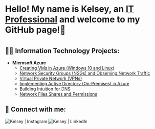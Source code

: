 <h1> Hello! My name is Kelsey, an <a href="https://linkedin.com/in/kelseyworkman">IT Professional</a> and welcome to my GitHub page!👋 <h1>

<h2> 👨‍💻 Information Technology Projects: </h2>

- <b> Microsoft Azure </b>
    - [Creating VMs in Azure (Windows 10 and Linux)](https://github.com/Kelsow96/Creating-VM-s-in-Azure-Windows-10-and-Linux-)
    - [Network Security Groups (NSGs) and Observing Network Traffic](https://github.com/Kelsow96/Network-Security-Groups-NSGs-and-Observing-Network-Traffic)
    - [Virtual Private Network (VPNs)](https://github.com/Kelsow96/VIrtual-Private-Networks)
    - [Implementing Active Directory (On-Premises) in Azure](https://github.com/Kelsow96/-Implementing-Active-Directory-On-Premises-in-Azure)
    - [Building Intuition for DNS](https://github.com/Kelsow96/Building-Intuition-for-DNS)
    - [Network Files Shares and Permissions](https://github.com/Kelsow96/Network-Files-Shares-and-Permissions)

<h2> 🤳 Connect with me: </h2>

[<img align="left" alt="Kelsey | Instagram" src="https://img.shields.io/badge/Instagram-E4405F?style=for-the-badge&logo=instagram&logoColor=white" />][instagram]
[<img align="left" alt="Kelsey | LinkedIn" src="https://img.shields.io/badge/LinkedIn-0077B5?style=for-the-badge&logo=linkedin&logoColor=white" />][linkedin]

[instagram]: https://www.instagram.com/workman_kelsey/
[linkedin]: https://linkedin.com/in/kelseyworkman
